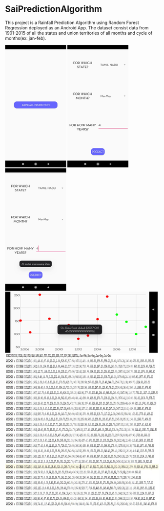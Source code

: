 # SaiPredictionAlgorithm

This project is a Rainfall Prediction Algorithm using Random Forest Regression deployed as an Android App. The dataset consist data from 1901-2015 of all the states and union territories of all months and cycle of months(ex: jan-feb).

<img src="images/1.jpg" width="200" height="400">

<img src="images/4.jpg" width="200" height="400">

<img src="images/5.jpg" width="200" height="400">

<img src="images/6.jpg" width="500" height="200">

<img src="images/9.jpg" width="1000" height="500">
